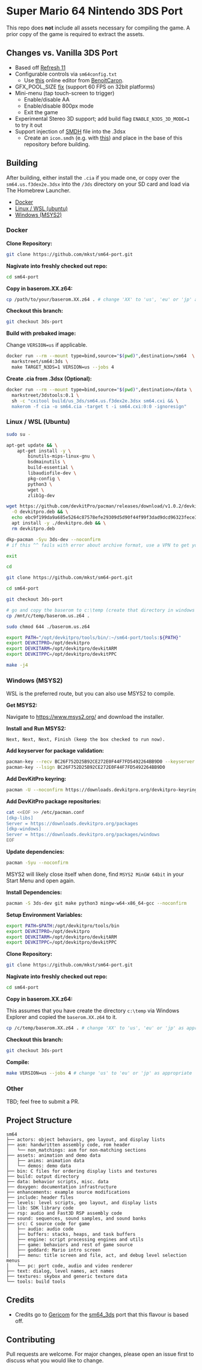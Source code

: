 # Super Mario 64 Nintendo 3DS Port

This repo does **not** include all assets necessary for compiling the game.
A prior copy of the game is required to extract the assets.

## Changes vs. Vanilla 3DS Port

 - Based off [Refresh 11](https://github.com/sm64-port/sm64-port/commit/9214dddabcce4723d9b6cda2ebccbac209f6447d)
 - Configurable controls via `sm64config.txt`
     - Use [this](https://codepen.io/benoitcaron/full/abNZrbP) online editor from [BenoitCaron](https://github.com/BenoitCaron).
 - GFX_POOL_SIZE [fix](https://github.com/aboood40091/sm64-port/commit/6ae4f4687ed234291ac1e572b75d65191ca9f364) (support 60 FPS on 32bit platforms)
 - Mini-menu (tap touch-screen to trigger)
     - Enable/disable AA
     - Enable/disable 800px mode
     - Exit the game
 - Experimental Stereo 3D support; add build flag `ENABLE_N3DS_3D_MODE=1` to try it out
 - Support injection of [SMDH](https://www.3dbrew.org/wiki/SMDH) file into the .3dsx
     - Create an `icon.smdh` (e.g. with [this](https://usuaris.tinet.cat/mark/smdh_creator/)) and place in the base of this repository before building.

## Building

After building, either install the `.cia` if you made one, or copy over the `sm64.us.f3dex2e.3dsx` into the `/3ds` directory on your SD card and load via The Homebrew Launcher.

  - [Docker](#docker)
  - [Linux / WSL (ubuntu)](#linux--wsl-ubuntu)
  - [Windows (MSYS2)](#windows-msys2)

### Docker

**Clone Repository:**

```sh
git clone https://github.com/mkst/sm64-port.git
```

**Nagivate into freshly checked out repo:**

```sh
cd sm64-port
```

**Copy in baserom.XX.z64:**

```sh
cp /path/to/your/baserom.XX.z64 . # change 'XX' to 'us', 'eu' or 'jp' as appropriate
```

**Checkout this branch:**

```sh
git checkout 3ds-port
```

**Build with prebaked image:**

Change `VERSION=us` if applicable.
```sh
docker run --rm --mount type=bind,source="$(pwd)",destination=/sm64  \
  markstreet/sm64:3ds \
  make TARGET_N3DS=1 VERSION=us --jobs 4
```

**Create .cia from .3dsx (Optional):**

```sh
docker run --rm --mount type=bind,source="$(pwd)",destination=/data \
  markstreet/3dstools:0.1 \
  sh -c "cxitool build/us_3ds/sm64.us.f3dex2e.3dsx sm64.cxi && \
  makerom -f cia -o sm64.cia -target t -i sm64.cxi:0:0 -ignoresign"
```

### Linux / WSL (Ubuntu)

```sh
sudo su -

apt-get update && \
    apt-get install -y \
        binutils-mips-linux-gnu \
        bsdmainutils \
        build-essential \
        libaudiofile-dev \
        pkg-config \
        python3 \
        wget \
        zlib1g-dev

wget https://github.com/devkitPro/pacman/releases/download/v1.0.2/devkitpro-pacman.amd64.deb \
  -O devkitpro.deb && \
  echo ebc9f199da9a685e5264c87578efe29309d5d90f44f99f3dad9dcd96323fece3 devkitpro.deb | sha256sum --check && \
  apt install -y ./devkitpro.deb && \
  rm devkitpro.deb

dkp-pacman -Syu 3ds-dev --noconfirm
# if this ^^ fails with error about archive format, use a VPN to get yourself out of the USA and then try again.

exit

cd

git clone https://github.com/mkst/sm64-port.git

cd sm64-port

git checkout 3ds-port

# go and copy the baserom to c:\temp (create that directory in windows explorer)
cp /mnt/c/temp/baserom.us.z64 .

sudo chmod 644 ./baserom.us.z64

export PATH="/opt/devkitpro/tools/bin/:~/sm64-port/tools:${PATH}"
export DEVKITPRO=/opt/devkitpro
export DEVKITARM=/opt/devkitpro/devkitARM
export DEVKITPPC=/opt/devkitpro/devkitPPC

make -j4
```

### Windows (MSYS2)

WSL is the preferred route, but you can also use MSYS2 to compile.

**Get MSYS2:**

Navigate to https://www.msys2.org/ and download the installer.

**Install and Run MSYS2:**

```
Next, Next, Next, Finish (keep the box checked to run now).
```

**Add keyserver for package validation:**

```sh
pacman-key --recv BC26F752D25B92CE272E0F44F7FD5492264BB9D0 --keyserver keyserver.ubuntu.com
pacman-key --lsign BC26F752D25B92CE272E0F44F7FD5492264BB9D0
```

**Add DevKitPro keyring:**

```sh
pacman -U --noconfirm https://downloads.devkitpro.org/devkitpro-keyring.pkg.tar.xz
```

**Add DevKitPro package repositories:**

```sh
cat <<EOF >> /etc/pacman.conf
[dkp-libs]
Server = https://downloads.devkitpro.org/packages
[dkp-windows]
Server = https://downloads.devkitpro.org/packages/windows
EOF
```

**Update dependencies:**

```sh
pacman -Syu --noconfirm
```

MSYS2 will likely close itself when done, find `MSYS2 MinGW 64bit` in your Start Menu and open again.

**Install Dependencies:**

```sh
pacman -S 3ds-dev git make python3 mingw-w64-x86_64-gcc --noconfirm
```

**Setup Environment Variables:**

```sh
export PATH=$PATH:/opt/devkitpro/tools/bin
export DEVKITPRO=/opt/devkitpro
export DEVKITARM=/opt/devkitpro/devkitARM
export DEVKITPPC=/opt/devkitpro/devkitPPC
```

**Clone Repository:**

```sh
git clone https://github.com/mkst/sm64-port.git
```

**Nagivate into freshly checked out repo:**

```sh
cd sm64-port
```

**Copy in baserom.XX.z64:**

This assumes that you have create the directory `c:\temp` via Windows Explorer and copied the `baserom.XX.z64` to it.
```sh
cp /c/temp/baserom.XX.z64 . # change 'XX' to 'us', 'eu' or 'jp' as appropriate
```

**Checkout this branch:**

```sh
git checkout 3ds-port
```

**Compile:**

```sh
make VERSION=us --jobs 4 # change 'us' to 'eu' or 'jp' as appropriate
```

### Other

TBD; feel free to submit a PR.

## Project Structure

```
sm64
├── actors: object behaviors, geo layout, and display lists
├── asm: handwritten assembly code, rom header
│   └── non_matchings: asm for non-matching sections
├── assets: animation and demo data
│   ├── anims: animation data
│   └── demos: demo data
├── bin: C files for ordering display lists and textures
├── build: output directory
├── data: behavior scripts, misc. data
├── doxygen: documentation infrastructure
├── enhancements: example source modifications
├── include: header files
├── levels: level scripts, geo layout, and display lists
├── lib: SDK library code
├── rsp: audio and Fast3D RSP assembly code
├── sound: sequences, sound samples, and sound banks
├── src: C source code for game
│   ├── audio: audio code
│   ├── buffers: stacks, heaps, and task buffers
│   ├── engine: script processing engines and utils
│   ├── game: behaviors and rest of game source
│   ├── goddard: Mario intro screen
│   ├── menu: title screen and file, act, and debug level selection menus
│   └── pc: port code, audio and video renderer
├── text: dialog, level names, act names
├── textures: skybox and generic texture data
└── tools: build tools
```

## Credits

 - Credits go to [Gericom](https://github.com/Gericom) for the [sm64_3ds](https://github.com/sm64-port/sm64_3ds) port that this flavour is based off.

## Contributing

Pull requests are welcome. For major changes, please open an issue first to discuss what you would like to change.
